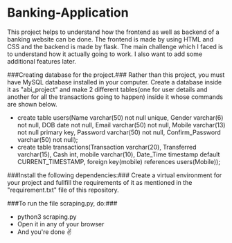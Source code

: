 # Banking-Application

This project helps to understand how the frontend as well as backend of a banking website can be done. The frontend is made by using HTML and CSS and the backend is made by flask. The main challenge which I faced is to understand how it actually going to work. I also want to add some additional features later.

###Creating database for the project.###
Rather than this project, you must have MySQL database installed in your computer. Create a database inside it as "abi_project" and make 2 different tables(one for user details and another for all the transactions going to happen) inside it whose commands are shown below.
* create table users(Name varchar(50) not null unique, Gender varchar(6) not null, DOB date not null, Email varchar(50) not null, Mobile varchar(13) not null primary key, Password varchar(50) not null, Confirm_Password varchar(50) not null);
* create table transactions(Transaction varchar(20), Transferred varchar(15), Cash int, mobile varchar(10), Date_Time timestamp default CURRENT_TIMESTAMP, foreign key(mobile) references users(Mobile));

###Install the following dependencies:###
Create a virtual environment for your project and fullfill the requirements of it as mentioned in the "requirement.txt" file of this repository.

###To run the file scraping.py, do:###
- python3 scraping.py
- Open it in any of your browser
- And you're done ✌️
